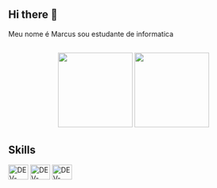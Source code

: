 ## Hi there 👋
Meu nome é Marcus sou estudante de informatica
##
  <div align="center">
    <img height="150rem" src="https://github-readme-stats.vercel.app/api?username=MarcusV21&show_icons=true&theme=highcontrast"/>
    <img height="150rem" src="https://github-readme-stats.vercel.app/api/top-langs/?username=MarcusV21&theme=highcontrast&layout=compact"/>
 </div>
  
## Skills
<div style="display: inline_block">
    <img title="HTML5" alt="DEV-ICON" height="30" width="40" align="center" src="https://cdn.jsdelivr.net/gh/devicons/devicon/icons/html5/html5-original.svg" />
    <img title="CSS3" alt="DEV-ICON" height="30" width="40" align="center"  src="https://cdn.jsdelivr.net/gh/devicons/devicon/icons/css3/css3-original.svg" />
    <img title="JAVASCRIPT" alt="DEV-ICON" height="30" width="40" align="center" src="https://cdn.jsdelivr.net/gh/devicons/devicon/icons/javascript/javascript-original.svg" />
 </div>
 
